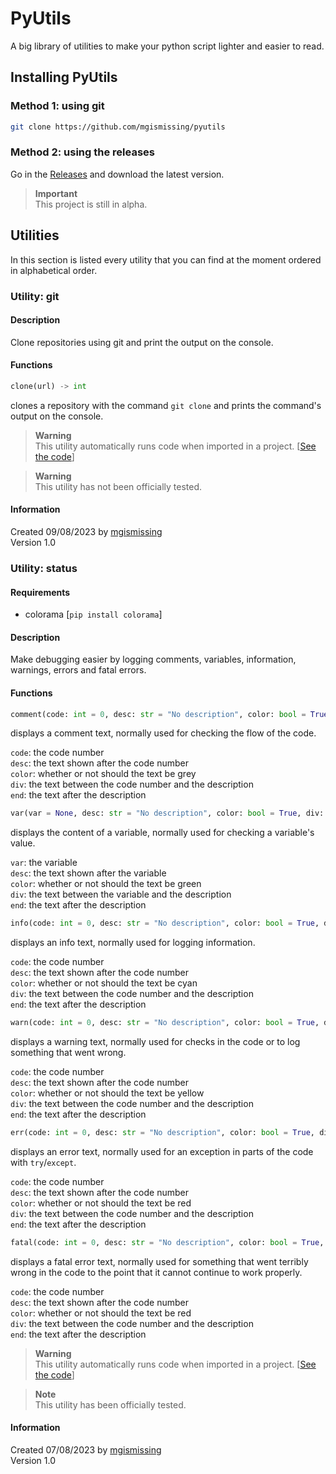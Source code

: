 # PyUtils
A big library of utilities to make your python script lighter and easier to read.
## Installing PyUtils
### Method 1: using git
```bash
git clone https://github.com/mgismissing/pyutils
```
### Method 2: using the releases
Go in the [Releases](https://github.com/mgismissing/pyutils/releases) and download the latest version.  
> __Important__  
> This project is still in alpha.
## Utilities
In this section is listed every utility that you can find at the moment ordered in alphabetical order.
### Utility: git
#### Description
Clone repositories using git and print the output on the console.
#### Functions
```py
clone(url) -> int
```
clones a repository with the command `git clone` and prints the command's output on the console.
> __Warning__  
> This utility automatically runs code when imported in a project. [[See the code](https://github.com/mgismissing/pyutils/blob/main/AUTOCODE.md#utility-git)]  

> __Warning__  
> This utility has not been officially tested.
#### Information
Created 09/08/2023 by [mgismissing](https://github.com/mgismissing)  
Version 1.0
### Utility: status
#### Requirements
- colorama [`pip install colorama`]
#### Description
Make debugging easier by logging comments, variables, information, warnings, errors and fatal errors.
#### Functions
```py
comment(code: int = 0, desc: str = "No description", color: bool = True, div: str = " ", end: str = "\n")
```
displays a comment text, normally used for checking the flow of the code.  

`code`: the code number  
`desc`: the text shown after the code number  
`color`: whether or not should the text be grey  
`div`: the text between the code number and the description  
`end`: the text after the description 

```py
var(var = None, desc: str = "No description", color: bool = True, div: str = " ", end: str = "\n")
```
displays the content of a variable, normally used for checking a variable's value.  

`var`: the variable  
`desc`: the text shown after the variable  
`color`: whether or not should the text be green  
`div`: the text between the variable and the description  
`end`: the text after the description 

```py
info(code: int = 0, desc: str = "No description", color: bool = True, div: str = " ", end: str = "\n")
```
displays an info text, normally used for logging information.  

`code`: the code number  
`desc`: the text shown after the code number  
`color`: whether or not should the text be cyan  
`div`: the text between the code number and the description  
`end`: the text after the description 

```py
warn(code: int = 0, desc: str = "No description", color: bool = True, div: str = " ", end: str = "\n")
```
displays a warning text, normally used for checks in the code or to log something that went wrong.  

`code`: the code number  
`desc`: the text shown after the code number  
`color`: whether or not should the text be yellow  
`div`: the text between the code number and the description  
`end`: the text after the description 

```py
err(code: int = 0, desc: str = "No description", color: bool = True, div: str = " ", end: str = "\n")
```
displays an error text, normally used for an exception in parts of the code with `try`/`except`.  

`code`: the code number  
`desc`: the text shown after the code number  
`color`: whether or not should the text be red  
`div`: the text between the code number and the description  
`end`: the text after the description  

```py
fatal(code: int = 0, desc: str = "No description", color: bool = True, div: str = " ", end: str = "\n")
```
displays a fatal error text, normally used for something that went terribly wrong in the code to the point that it cannot continue to work properly.  

`code`: the code number  
`desc`: the text shown after the code number  
`color`: whether or not should the text be red  
`div`: the text between the code number and the description  
`end`: the text after the description  
> __Warning__  
> This utility automatically runs code when imported in a project. [[See the code](https://github.com/mgismissing/pyutils/blob/main/AUTOCODE.md#utility-status)]  

> __Note__  
> This utility has been officially tested.
#### Information
Created 07/08/2023 by [mgismissing](https://github.com/mgismissing)  
Version 1.0